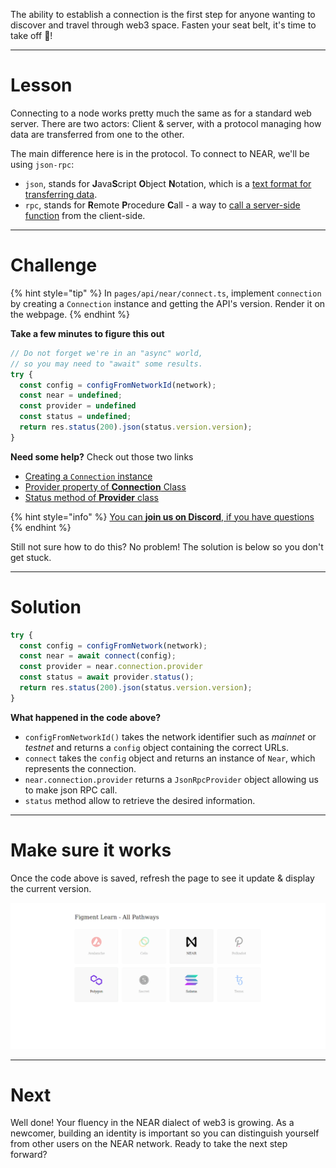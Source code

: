 The ability to establish a connection is the first step for anyone wanting to discover and travel through web3 space. Fasten your seat belt, it's time to take off 🚀!

------------------------

# Lesson

Connecting to a node works pretty much the same as for a standard web server. There are two actors: Client & server, with a protocol managing how data are transferred from one to the other.

The main difference here is in the protocol. To connect to NEAR, we'll be using `json-rpc`: 
* `json`, stands for **J**ava**S**cript **O**bject **N**otation, which is a [text format for transferring data](https://www.w3schools.com/js/js_json_intro.asp).
* `rpc`, stands for **R**emote **P**rocedure **C**all - a way to [call a server-side function](https://en.wikipedia.org/wiki/Remote_procedure_call) from the client-side.

------------------------

# Challenge

{% hint style="tip" %}
In `pages/api/near/connect.ts`, implement `connection` by creating a `Connection` instance and getting the API's version. Render it on the webpage.
{% endhint %}

**Take a few minutes to figure this out**

```typescript
// Do not forget we're in an "async" world,
// so you may need to "await" some results.
try {
  const config = configFromNetworkId(network);
  const near = undefined;
  const provider = undefined
  const status = undefined;
  return res.status(200).json(status.version.version);
}
```

**Need some help?** Check out those two links
* [Creating a `Connection` instance](https://near.github.io/near-api-js/modules/connect.html)  
* [Provider property of **Connection** Class](https://near.github.io/near-api-js/classes/connection.connection-1.html#provider)
* [Status method of **Provider** class](https://near.github.io/near-api-js/classes/providers_json_rpc_provider.jsonrpcprovider.html#status)

{% hint style="info" %}
[You can **join us on Discord**, if you have questions](https://discord.gg/fszyM7K)
{% endhint %}

Still not sure how to do this? No problem! The solution is below so you don't get stuck.

------------------------

# Solution

```typescript
try {
  const config = configFromNetwork(network);
  const near = await connect(config);
  const provider = near.connection.provider
  const status = await provider.status();
  return res.status(200).json(status.version.version);
}
```

**What happened in the code above?**
* `configFromNetworkId()` takes the network identifier such as *mainnet* or *testnet* and returns a `config` object containing the correct URLs.
* `connect` takes the `config` object and returns an instance of `Near`, which represents the connection.
* `near.connection.provider` returns a `JsonRpcProvider` object allowing us to make json RPC call.
* `status` method allow to retrieve the desired information.

------------------------

# Make sure it works

Once the code above is saved, refresh the page to see it update & display the current version.

![](../../../.gitbook/assets/pathways/near/near-connect.gif)

-----------------------------

# Next

Well done! Your fluency in the NEAR dialect of web3 is growing. As a newcomer, building an identity is important so you can distinguish yourself from other users on the NEAR network. Ready to take the next step forward?
